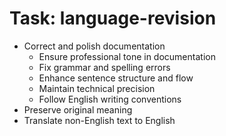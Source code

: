 <!-- ---
!-- title: 2025-01-06 08:47:19
!-- author: ywata-note-win
!-- date: /home/ywatanabe/proj/llemacs/workspace/resources/prompts/components/02_tasks/language-revision.md
!-- --- -->

# Task: language-revision
* Correct and polish documentation 
  * Ensure professional tone in documentation
  * Fix grammar and spelling errors
  * Enhance sentence structure and flow
  * Maintain technical precision
  * Follow English writing conventions
* Preserve original meaning
* Translate non-English text to English
